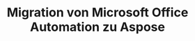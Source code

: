 ---
title: Migration von Microsoft Office Automation zu Aspose
type: docs
weight: 310
url: /de/java/migration-from-microsoft-office-automation-to-aspose/
---